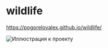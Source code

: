 
# wildlife


https://pogorelovalex.github.io/wildlife/

![Иллюстрация к проекту](https://github.com/PogorelovAlex/wildlive/blob/main/Wildlife.png)
